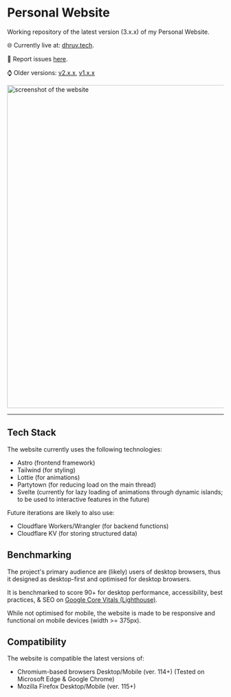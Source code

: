 # Personal Website

Working repository of the latest version (3.x.x) of my Personal Website.

🌐 Currently live at: [dhruv.tech](https://dhruv.tech/).

📝 Report issues [here](https://github.com/dhruv-tech/dhruv.tech/issues).

⌚ Older versions: [v2.x.x](https://github.com/dhruv-tech/dhruv.tech_v2), [v1.x.x](https://github.com/dhruv-tech/dhruv.tech_v1)

<img alt="screenshot of the website" src="https://github.com/dhruv-tech/dhruv.tech/assets/26849655/526a34d5-1013-47ba-bb6d-51e3ba617753" width="750">

---

## Tech Stack

The website currently uses the following technologies:

* Astro (frontend framework)
* Tailwind (for styling)
* Lottie (for animations)
* Partytown (for reducing load on the main thread)
* Svelte (currently for lazy loading of animations through dynamic islands; to be used to interactive features in the future)

Future iterations are likely to also use:

* Cloudflare Workers/Wrangler (for backend functions)
* Cloudflare KV (for storing structured data)

## Benchmarking

The project's primary audience are (likely) users of desktop browsers, thus it designed as desktop-first and optimised for desktop browsers.

It is benchmarked to score 90+ for desktop performance, accessibility, best practices, & SEO on [Google Core Vitals (Lighthouse)](https://pagespeed.web.dev/analysis/https-dhruv-tech/iik6fdrh1z?form_factor=desktop).

While not optimised for mobile, the website is made to be responsive and functional on mobile devices (width >= 375px).

## Compatibility

The website is compatible the latest versions of:

* Chromium-based browsers Desktop/Mobile (ver. 114+) (Tested on Microsoft Edge & Google Chrome)
* Mozilla Firefox Desktop/Mobile (ver. 115+)

